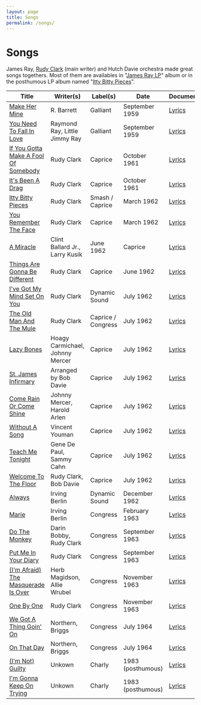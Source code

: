 ```yaml
---
layout: page
title: Songs
permalink: /songs/
---
```


# Songs

James Ray, [Rudy Clark](https://en.wikipedia.org/wiki/Rudy_Clark) (main writer) and Hutch Davie orchestra made great songs togethers. Most of them are availables in "[James Ray LP](https://www.discogs.com/release/3221079-James-Ray-James-Ray)" album or in the posthumous LP album named "[Itty Bitty Pieces](https://www.discogs.com/release/3016494-James-Ray-Itty-Bitty-Pieces)".
<br>
<div class="table-responsive" markdown="1">

| Title | Writer(s) | Label(s) | Date | Document(s) |
| --- | --- | --- | --- | --- |
| [Make Her Mine](https://youtu.be/nkVCUJuCBMw?si=D6hkGu_Ljj-492To) | R. Barrett | Galliant | September 1959 |  [Lyrics](./lyrics/make-her-mine.md) |
| [You Need To Fall In Love](https://youtu.be/V8J4hVdodLE?si=Lmg-ifI9EsoH_QDR) | Raymond Ray, Little Jimmy Ray | Galliant | September 1959 | [Lyrics](./lyrics/you-need-to-fall-in-love.md) |
| [If You Gotta Make A Fool Of Somebody](https://youtu.be/PG2EgzVegAw?si=F344dneXswG-UkF6) | Rudy Clark | Caprice | October 1961 | [Lyrics](./lyrics/if-you-gotta-make-a-fool-of-somebody.md) |
| [It's Been A Drag](https://youtu.be/ugYC-BO-5fM?si=p8I1TuR0NL_IB3Zk) | Rudy Clark | Caprice | October 1961 | [Lyrics](./lyrics/its-been-a-drag.md) |
| [Itty Bitty Pieces](https://youtu.be/Z5S4K1D9nqc?si=P8_o8l0iYrRJNl7t) | Rudy Clark | Smash / Caprice | March 1962 | [Lyrics](./lyrics/itty-bitty-pieces.md) |
| [You Remember The Face](https://youtu.be/ecdVFFEwVa0?si=HC2aWgSOF8wxrUyZ) | Rudy Clark | Caprice | March 1962 | [Lyrics](./lyrics/you-remember-the-face.md) |
| [A Miracle](https://youtu.be/IvsSFlguxIA?si=eq45uiCkCGRIfEwQ) | Clint Ballard Jr., Larry Kusik | June 1962 | Caprice | [Lyrics](./lyrics/a-miracle.md) |
| [Things Are Gonna Be Different](https://youtu.be/6e9u76gfjUk?si=4zbKYhaJ3dSlAkme) | Rudy Clark | Caprice | June 1962 | [Lyrics](./lyrics/things-are-gonna-be-different.md) |
| [I've Got My Mind Set On You](https://youtu.be/g6MWeXxSnYQ?si=VsaTneRxffIIRMcU) | Rudy Clark | Dynamic Sound | July 1962 | [Lyrics](./lyrics/i-ve-got-my-mind-set-on-you.md) |
| [The Old Man And The Mule](https://youtu.be/0Pd_lbT3eyU?si=l4zh_TQTbmIj3w4Q) | Rudy Clark | Caprice / Congress | July 1962 | [Lyrics](./lyrics/the-old-man-and-the-mule.md) |
| [Lazy Bones](https://youtu.be/kRbeQZKlZmI?si=QImdY8j7kpd25qoV) | Hoagy Carmichael, Johnny Mercer | Caprice | July 1962 | [Lyrics](./lyrics/lazy-bones.md) |
| [St. James Infirmary](https://youtu.be/W-fYrLpD4u8?si=8n4JPiPcok9ymeRm) | Arranged by Bob Davie | Caprice | July 1962 | [Lyrics](./lyrics/st-james-infirmary.md) |
| [Come Rain Or Come Shine](https://youtu.be/Ni6pVdMEg7I?si=WtEn818I_1fG8P1V) | Johnny Mercer, Harold Arlen| Caprice | July 1962 | [Lyrics](./lyrics/come-rain-or-come-shine.md) |
| [Without A Song](https://youtu.be/XiVFeYlq2DA?si=pGvPdH56K3021EpY) | Vincent Youman | Caprice | July 1962 | [Lyrics](./lyrics/without-a-song.md) |
| [Teach Me Tonight](https://youtu.be/M6OHJhA60pY?si=clpW_YgywzxDAObf) | Gene De Paul, Sammy Cahn | Caprice | July 1962 | [Lyrics](./lyrics/teach-me-tonight.md) |
| [Welcome To The Floor](https://youtu.be/voF8_5nOhkM?si=mR3HqyDHH412SYPt) | Rudy Clark, Bob Davie | Caprice | July 1962 | [Lyrics](./lyrics/welcome-to-the-floor.md) |
| [Always](https://youtu.be/EGnoKbGOY10?si=uh54DlRFn3-nb8Ut) | Irving Berlin | Dynamic Sound | December 1962 | [Lyrics](./lyrics/always.md) |
| [Marie](https://youtu.be/RW73FnNKEZQ?si=Sn4QGeid1EqKKupr) | Irving Berlin | Congress | February 1963 | [Lyrics](./lyrics/marie.md) |
| [Do The Monkey](https://youtu.be/3JYnwuXyD-k?si=KW3jvhO2peZEr89N) | Darin Bobby, Rudy Clark | Congress | September 1963 | [Lyrics](./lyrics/do-the-monkey.md) |
| [Put Me In Your Diary](https://youtu.be/JNb4A_WQGbo?si=TDN6xRiqMPOLFuy7) | Rudy Clark | Congress | September 1963 | [Lyrics](./lyrics/put-me-in-your-diary.md) |
| [(I'm Afraid) The Masquerade Is Over](https://youtu.be/SiyATXPfock?si=BZFjoKbyfXsUdjMA) | Herb Magidson, Allie Wrubel | Congress | November 1963 | [Lyrics](./lyrics/i-m-afraid-the-masquerade-is-over.md) |
| [One By One](https://youtu.be/wwxG7cuuQew?si=r65VerwKNAjVdhlg) | Rudy Clark | Congress | November 1963 | [Lyrics](./lyrics/one-by-one.md) |
| [We Got A Thing Goin' On](https://youtu.be/CRQphqGw5KA?si=kqRbobYxhpuu6Rqo) | Northern, Briggs | Congress | July 1964 | [Lyrics](./lyrics/we-got-a-thing-going-on.md) |
| [On That Day](https://youtu.be/kF4z1YvEsX0?si=CwvQL3IVgS5U3g8j) | Northern, Briggs | Congress | July 1964 | [Lyrics](./lyrics/on-that-day.md) |
| [(I'm Not) Guilty](https://youtu.be/vxWh8WC0gw8?si=9k51jUTPMIUrM2n9) | Unkown | Charly | 1983 (posthumous) | [Lyrics](./lyrics/i-m-not-guilty.md) |
| [I'm Gonna Keep On Trying](https://youtu.be/1y6CWMVjSrM?si=njrXvAtyi0WvXdFU) | Unkown | Charly | 1983 (posthumous) | [Lyrics](./lyrics/i-m-gonna-keep-on-trying.md) |

</div>